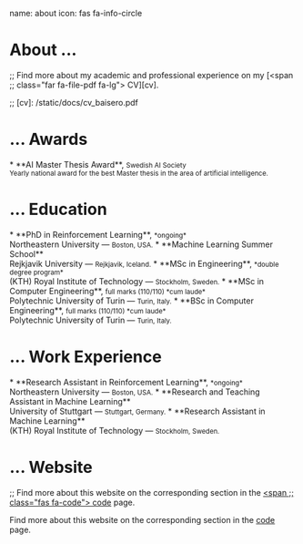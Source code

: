 name: about
icon: fas fa-info-circle

# About ...

;; Find more about my academic and professional experience on my [<span
;; class="far fa-file-pdf fa-lg"></span> CV][cv].

;; [cv]: /static/docs/cv_baisero.pdf

<span class="begin_article" id="awards"></span>

# ... Awards

<div class="before_lu"></div>
* <span class="fa-li"><span class="far fa-check-square"></span></span>
  **AI Master Thesis Award**, <small>Swedish AI Society</small> <br/>
  <small>Yearly national award for the best Master thesis in the area of
  artificial intelligence.</small>

<span class="end_article"></span>

<span class="begin_article" id="education"></span>

# ... Education

<div class="before_lu"></div>
* <span class="fa-li"><span class="far fa-square"></span></span>
  **PhD in Reinforcement Learning**, <small>*ongoing*</small> <br/>
  Northeastern University &mdash; <small>Boston, USA.</small>
* <span class="fa-li"><span class="far fa-check-square"></span></span>
  **Machine Learning Summer School** <br/>
  Rejkjavik University &mdash; <small>Rejkjavik, Iceland.</small>
* <span class="fa-li"><span class="far fa-check-square"></span></span>
  **MSc in Engineering**, <small>*double degree program*</small> <br/>
  (KTH) Royal Institute of Technology &mdash; <small>Stockholm, Sweden.</small>
* <span class="fa-li"><span class="far fa-check-square"></span></span>
  **MSc in Computer Engineering**, <small>full marks (110/110) *cum laude*</small> <br/>
  Polytechnic University of Turin &mdash; <small>Turin, Italy.</small>
* <span class="fa-li"><span class="far fa-check-square"></span></span>
  **BSc in Computer Engineering**, <small>full marks (110/110) *cum laude*</small> <br/>
  Polytechnic University of Turin &mdash; <small>Turin, Italy.</small>

<span class="end_article"></span>

<span class="begin_article" id="work"></span>

# ... Work Experience

<div class="before_lu"></div>
* <span class="fa-li"><span class="far fa-square"></span></span>
  **Research Assistant in Reinforcement Learning**, <small>*ongoing*</small> <br/>
  Northeastern University &mdash; <small>Boston, USA.</small>
* <span class="fa-li"><span class="far fa-check-square"></span></span>
  **Research and Teaching Assistant in Machine Learning** <br/>
  University of Stuttgart &mdash; <small>Stuttgart, Germany.</small>
* <span class="fa-li"><span class="far fa-check-square"></span></span>
  **Research Assistant in Machine Learning** <br/>
  (KTH) Royal Institute of Technology &mdash; <small>Stockholm, Sweden.</small>

<span class="end_article"></span>

<span class="begin_article" id="website"></span>

# ... Website

;; Find more about this website on the corresponding section in the [<span
;; class="fas fa-code"></span> code][code] page.

Find more about this website on the corresponding section in the [<span
class="fa-layers fa-fw"> <span class="fas fa-laptop"> </span> <span class="fas
fa-code" data-fa-transform="shrink-9 up-2"></span> </span> code][code] page.

[code]: /code#baise.ro

<span class="end_article"></span>
